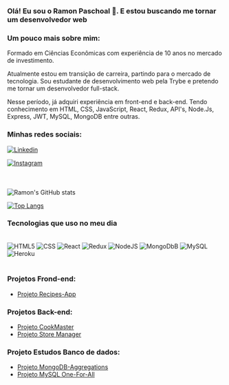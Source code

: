 ### Olá! Eu sou o Ramon Paschoal 🙋. E estou buscando me tornar um desenvolvedor web

### Um pouco mais sobre mim:

Formado em Ciências Econômicas com experiência de 10 anos no mercado de investimento.

Atualmente estou em transição de carreira, partindo para o mercado de tecnologia. Sou estudante de desenvolvimento web pela Trybe e pretendo me tornar um desenvolvedor full-stack.

Nesse período, já adquiri experiência em front-end e back-end. Tendo conhecimento em HTML, CSS, JavaScript, React, Redux, API's, Node.Js, Express, JWT, MySQL, MongoDB entre outras.

### Minhas redes sociais:

[![Linkedin](https://img.shields.io/badge/LinkedIn-0077B5?style=for-the-badge&logo=linkedin&logoColor=white)](https://www.linkedin.com/in/ramonpaschoal/)

[![Instagram](https://img.shields.io/badge/Instagram-E4405F?style=for-the-badge&logo=instagram&logoColor=white)](https://www.instagram.com/ramonpaschoal/)
<br/><br/><br/><br/>
![Ramon's GitHub stats](https://github-readme-stats.vercel.app/api?username=RamonPaschoal&show_icons=true&theme=synthwave)

[![Top Langs](https://github-readme-stats.vercel.app/api/top-langs/?username=ramonpaschoal&layout=compact)](https://github.com/RamonPaschoal)


### Tecnologias que uso no meu dia

<div style="display: inline-block"><br/>
  <img align="center" alt="HTML5" src="https://img.shields.io/badge/HTML5-E34F26?style=for-the-badge&logo=html5&logoColor=white">
  <img align="center" alt="CSS" src="https://img.shields.io/badge/CSS-239120?&style=for-the-badge&logo=css3&logoColor=white">
  <img align="center" alt="React" src="https://img.shields.io/badge/React-20232A?style=for-the-badge&logo=react&logoColor=61DAFB">
  <img align="center" alt="Redux" src="https://img.shields.io/badge/Redux-593D88?style=for-the-badge&logo=redux&logoColor=white">
  <img align="center" alt="NodeJS" src="https://img.shields.io/badge/Node.js-43853D?style=for-the-badge&logo=node.js&logoColor=white">
  <img align="center" alt="MongoDbB" src="https://img.shields.io/badge/MongoDB-4EA94B?style=for-the-badge&logo=mongodb&logoColor=white">
  <img align="center" alt="MySQL" src="https://img.shields.io/badge/MySQL-00000F?style=for-the-badge&logo=mysql&logoColor=white">
  <img align="center" alt="Heroku" src="https://img.shields.io/badge/Heroku-430098?style=for-the-badge&logo=heroku&logoColor=white">
</div><br/><br/>

### Projetos Frond-end:
- [Projeto Recipes-App](https://github.com/tryber/sd-012-project-recipes-app/tree/main-group-30/src)


### Projetos Back-end:

- [Projeto CookMaster](https://github.com/tryber/sd-012-cookmaster/tree/ramonpaschoal-sd-012-cookmaster)
- [Projeto Store Manager](https://github.com/tryber/sd-012-store-manager/tree/ramon-paschoal-sd-012-store-manager)

### Projeto Estudos Banco de dados:

- [Projeto MongoDB-Aggregations](https://github.com/tryber/sd-012-mongodb-aggregations/tree/ramon-paschoal-mongodb-aggregations)
- [Projeto MySQL One-For-All](https://github.com/tryber/sd-012-mysql-one-for-all/tree/ramonpaschoal-mysql-one-for-all)
